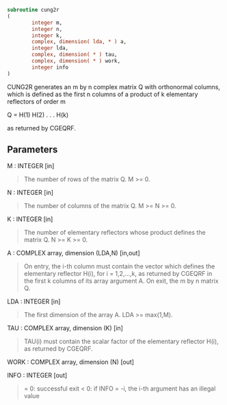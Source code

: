 ```fortran
subroutine cung2r
(
        integer m,
        integer n,
        integer k,
        complex, dimension( lda, * ) a,
        integer lda,
        complex, dimension( * ) tau,
        complex, dimension( * ) work,
        integer info
)
```

CUNG2R generates an m by n complex matrix Q with orthonormal columns,
which is defined as the first n columns of a product of k elementary
reflectors of order m

Q  =  H(1) H(2) . . . H(k)

as returned by CGEQRF.

## Parameters
M : INTEGER [in]
> The number of rows of the matrix Q. M >= 0.

N : INTEGER [in]
> The number of columns of the matrix Q. M >= N >= 0.

K : INTEGER [in]
> The number of elementary reflectors whose product defines the
> matrix Q. N >= K >= 0.

A : COMPLEX array, dimension (LDA,N) [in,out]
> On entry, the i-th column must contain the vector which
> defines the elementary reflector H(i), for i = 1,2,...,k, as
> returned by CGEQRF in the first k columns of its array
> argument A.
> On exit, the m by n matrix Q.

LDA : INTEGER [in]
> The first dimension of the array A. LDA >= max(1,M).

TAU : COMPLEX array, dimension (K) [in]
> TAU(i) must contain the scalar factor of the elementary
> reflector H(i), as returned by CGEQRF.

WORK : COMPLEX array, dimension (N) [out]

INFO : INTEGER [out]
> = 0: successful exit
> < 0: if INFO = -i, the i-th argument has an illegal value
